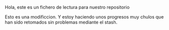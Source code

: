 Hola, este es un fichero de lectura para nuestro repositorio

Esto es una modificcion. Y estoy haciendo unos progresos muy chulos que han sido retomados sin problemas mediante el stash.
